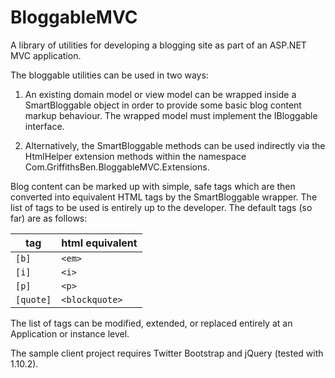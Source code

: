 BloggableMVC
============

A library of utilities for developing a blogging site as part of an ASP.NET MVC application.

The bloggable utilities can be used in two ways:

1. An existing domain model or view model can be wrapped inside a SmartBloggable object in order to provide some basic blog content markup behaviour. The wrapped model must implement the IBloggable interface.

2. Alternatively, the SmartBloggable methods can be used indirectly via the HtmlHelper extension methods within the namespace Com.GriffithsBen.BloggableMVC.Extensions.

Blog content can be marked up with simple, safe tags which are then converted into equivalent HTML tags by the SmartBloggable wrapper. The list of tags to be used is entirely up to the developer. The default tags (so far) are as follows:

tag | html equivalent
--- | ---
`[b]` | `<em>`
`[i]` | `<i>`
`[p]` | `<p>`
`[quote]` | `<blockquote>`

The list of tags can be modified, extended, or replaced entirely at an Application or instance level.

The sample client project requires Twitter Bootstrap and jQuery (tested with 1.10.2).
